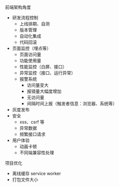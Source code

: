 前端架构角度

+ 研发流程控制
  + 上线排期、自测 
  + 版本管理
  + 自动化集成
  + 代码回滚
+ 页面监控（埋点等）
  + 页面访问量
  + 功能使用量
  + 性能监控（白屏、接口）
  + 异常监控（接口、运行异常）
  + 报警系统
    + 访问量变大
    + 报错量大幅度增加
    + 无访问量
    + 间隔时间上报（触发者信息：浏览器、系统等）
+ 灰度发布
+ 安全
  + xss、csrf 等
  + 异常数据
  + 频繁接口请求
+ 用户体验
  + 动画卡顿
  + 不同端兼容性处理

项目优化

+ 离线缓存 service worker
+ 打包文件大小